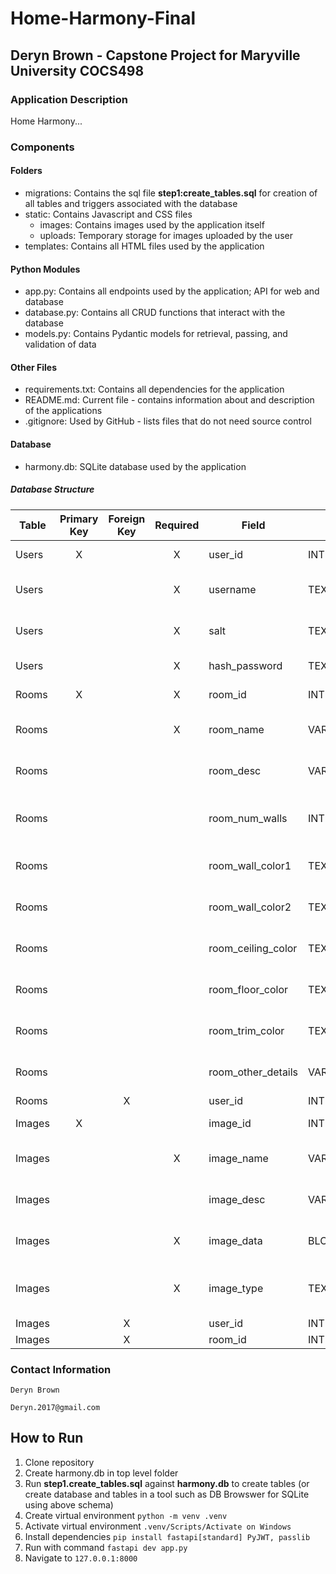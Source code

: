 # Home-Harmony-Final
## Deryn Brown - Capstone Project for Maryville University COCS498
### Application Description
Home Harmony...
### Components
#### Folders
- migrations:  Contains the sql file **step1:create_tables.sql** for creation of all tables and triggers associated with the database
- static:  Contains Javascript and CSS files
    -  images:  Contains images used by the application itself
    -  uploads:  Temporary storage for images uploaded by the user
- templates:  Contains all HTML files used by the application
#### Python Modules
- app.py:  Contains all endpoints used by the application; API for web and database
- database.py:  Contains all CRUD functions that interact with the database
- models.py:  Contains Pydantic models for retrieval, passing, and validation of data
#### Other Files
- requirements.txt:  Contains all dependencies for the application
- README.md:  Current file - contains information about and description of the applications
- .gitignore:  Used by GitHub - lists files that do not need source control
#### Database
- harmony.db:  SQLite database used by the application
##### Database Structure

| **Table** | **Primary Key** | **Foreign Key** | **Required** | **Field**          | **Type**     | **Description**                   |
|-----------|:---------------:|:---------------:|:------------:|--------------------|--------------|-----------------------------------|
| Users     |        X        |                 |       X      | user_id            | INTEGER      | Auto-generated                    |
| Users     |                 |                 |       X      | username           | TEXT         | User-supplied username            |
| Users     |                 |                 |       X      | salt               | TEXT         | Generated salt for authorization  |
| Users     |                 |                 |       X      | hash_password      | TEXT         | Hashed password                   |
| Rooms     |        X        |                 |       X      | room_id            | INTEGER      | Auto-generated                    |
| Rooms     |                 |                 |       X      | room_name          | VARCHAR(50)  | User-supplied room name           |
| Rooms     |                 |                 |              | room_desc          | VARCHAR(500  | User-supplied room desc           |
| Rooms     |                 |                 |              | room_num_walls     | INTEGER      | User-supplied number of walls     |
| Rooms     |                 |                 |              | room_wall_color1   | TEXT         | User-supplied wall color 1        |
| Rooms     |                 |                 |              | room_wall_color2   | TEXT         | User-supplied wall color 2        |
| Rooms     |                 |                 |              | room_ceiling_color | TEXT         | User-supplied ceiling color       |
| Rooms     |                 |                 |              | room_floor_color   | TEXT         | User-supplied floor color         |
| Rooms     |                 |                 |              | room_trim_color    | TEXT         | User-supplied trim color          |
| Rooms     |                 |                 |              | room_other_details | VARCHAR(500) | User- supplied other details      |
| Rooms     |                 |        X        |              | user_id            | INTEGER      | Foreign Key                       |
| Images    |        X        |                 |              | image_id           | INTEGER      | Auto-generated                    |
| Images    |                 |                 |       X      | image_name         | VARCHAR(50)  | User-supplied image name          |
| Images    |                 |                 |              | image_desc         | VARCHAR(500) | User-supplied image desc          |
| Images    |                 |                 |       X      | image_data         | BLOB         | Generated from uploaded file      |
| Images    |                 |                 |       X      | image_type         | TEXT         | Extracted from uploaded file name |
| Images    |                 |        X        |              | user_id            | INTEGER      | Foreign Key                       |
| Images    |                 |        X        |              | room_id            | INTEGER      | Foreign Key                       |
### Contact Information
    Deryn Brown

    Deryn.2017@gmail.com

## How to Run
1. Clone repository
2. Create harmony.db in top level folder
3. Run **step1.create_tables.sql** against **harmony.db** to create tables (or create database and tables in a tool such as DB Browswer for SQLite using above schema)
5. Create virtual environment `python -m venv .venv`
6. Activate virtual environment `.venv/Scripts/Activate on Windows`
7. Install dependencies `pip install fastapi[standard] PyJWT, passlib`
8. Run with command `fastapi dev app.py`
9. Navigate to `127.0.0.1:8000`
